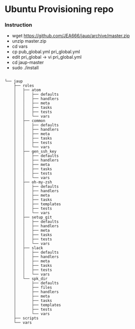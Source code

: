 # Ubuntu Provisioning repo

### Instruction
  - wget https://github.com/JEA666/jaup/archive/master.zip
  - unzip master.zip
  - cd vars
  - cp pub_global.yml pri_global.yml
  - edit pri_global -> vi pri_global.yml
  - cd jaup-master
  - sudo ./install

```

└── jaup
    ├── roles
    │   ├── atom
    │   │   ├── defaults
    │   │   ├── handlers
    │   │   ├── meta
    │   │   ├── tasks
    │   │   ├── tests
    │   │   └── vars
    │   ├── common
    │   │   ├── defaults
    │   │   ├── handlers
    │   │   ├── meta
    │   │   ├── tasks
    │   │   ├── tests
    │   │   └── vars
    │   ├── gen_ssh_key
    │   │   ├── defaults
    │   │   ├── handlers
    │   │   ├── meta
    │   │   ├── tasks
    │   │   ├── tests
    │   │   └── vars
    │   ├── oh-my-zsh
    │   │   ├── defaults
    │   │   ├── handlers
    │   │   ├── meta
    │   │   ├── tasks
    │   │   ├── templates
    │   │   ├── tests
    │   │   └── vars
    │   ├── setup_git
    │   │   ├── defaults
    │   │   ├── handlers
    │   │   ├── meta
    │   │   ├── tasks
    │   │   ├── tests
    │   │   └── vars
    │   ├── slack
    │   │   ├── defaults
    │   │   ├── handlers
    │   │   ├── meta
    │   │   ├── tasks
    │   │   ├── tests
    │   │   └── vars
    │   └── spk_dir
    │       ├── defaults
    │       ├── files
    │       ├── handlers
    │       ├── meta
    │       ├── tasks
    │       ├── templates
    │       ├── tests
    │       └── vars
    ├── scripts
    └── vars

```
